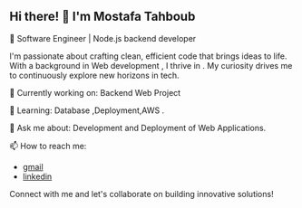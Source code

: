 ## Hi there! 👋 I'm Mostafa Tahboub

🚀 Software Engineer | Node.js backend developer 

I'm passionate about crafting clean, efficient code that brings ideas to life. With a background in Web development , I thrive in . My curiosity drives me to continuously explore new horizons in tech.

🔭 Currently working on: Backend Web Project

🌱 Learning: Database ,Deployment,AWS .

💬 Ask me about: Development and Deployment of Web Applications.

📫 How to reach me:
- [gmail](mostafatahboub22@gmail.com)
- [linkedin](https://www.linkedin.com/in/mostafaatahboub/)

Connect with me and let's collaborate on building innovative solutions!
  
